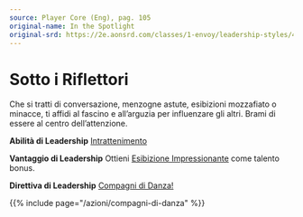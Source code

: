 ```yaml
---
source: Player Core (Eng), pag. 105
original-name: In the Spotlight
original-srd: https://2e.aonsrd.com/classes/1-envoy/leadership-styles/4-in-the-spotlight
---
```


# Sotto i Riflettori

Che si tratti di conversazione, menzogne astute, esibizioni mozzafiato o
minacce, ti affidi al fascino e all’arguzia per influenzare gli altri. Brami di
essere al centro dell’attenzione.

**Abilità di Leadership** [Intrattenimento](/abilita/intrattenimento)

**Vantaggio di Leadership** Ottieni
[Esibizione Impressionante](/talenti/esibizione-impressionante) come talento
bonus.

**Direttiva di Leadership** [Compagni di Danza!](/azioni/compagni-di-danza)

{{% include page="/azioni/compagni-di-danza" %}}
